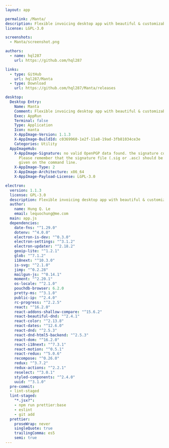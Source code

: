 ```yaml
---
layout: app

permalink: /Manta/
description: Flexible invoicing desktop app with beautiful & customizable templates
license: LGPL-3.0

screenshots:
  - Manta/screenshot.png

authors:
  - name: hql287
    url: https://github.com/hql287

links:
  - type: GitHub
    url: hql287/Manta
  - type: Download
    url: https://github.com/hql287/Manta/releases

desktop:
  Desktop Entry:
    Name: Manta
    Comment: Flexible invoicing desktop app with beautiful & customizable templates
    Exec: AppRun
    Terminal: false
    Type: Application
    Icon: manta
    X-AppImage-Version: 1.1.3
    X-AppImage-BuildId: c0369960-1e2f-11a8-19ad-3fb81034ce3e
    Categories: Utility
  AppImageHub:
    X-AppImage-Signature: no valid OpenPGP data found. the signature could not be verified.
      Please remember that the signature file (.sig or .asc) should be the first file
      given on the command line.
    X-AppImage-Type: 2
    X-AppImage-Architecture: x86_64
    X-AppImage-Payload-License: LGPL-3.0

electron:
  version: 1.1.3
  license: GPL-3.0
  description: Flexible invoicing desktop app with beautiful & customizable templates
  author:
    name: Hung Q. Le
    email: lequochung@me.com
  main: app.js
  dependencies:
    date-fns: "^1.29.0"
    dotenv: "^4.0.0"
    electron-is-dev: "^0.3.0"
    electron-settings: "^3.1.2"
    electron-updater: "^2.18.2"
    geoip-lite: "^1.2.1"
    glob: "^7.1.2"
    i18next: "^10.3.0"
    is-svg: "^2.1.0"
    jimp: "^0.2.28"
    mailgun-js: "^0.14.1"
    moment: "^2.20.1"
    os-locale: "^2.1.0"
    pouchdb-browser: 6.2.0
    pretty-ms: "^3.1.0"
    public-ip: "^2.4.0"
    rc-progress: "^2.2.5"
    react: "^16.2.0"
    react-addons-shallow-compare: "^15.6.2"
    react-beautiful-dnd: "^2.4.1"
    react-color: "^2.13.8"
    react-dates: "^12.6.0"
    react-dnd: "^2.5.3"
    react-dnd-html5-backend: "^2.5.3"
    react-dom: "^16.2.0"
    react-i18next: "^7.3.1"
    react-motion: "^0.5.1"
    react-redux: "^5.0.6"
    recompose: "^0.26.0"
    redux: "^3.7.2"
    redux-actions: "^2.2.1"
    reselect: "^3.0.1"
    styled-components: "^2.4.0"
    uuid: "^3.1.0"
  pre-commit:
  - lint-staged
  lint-staged:
    "*.jsx?":
    - npm run prettier:base
    - eslint
    - git add
  prettier:
    proseWrap: never
    singleQuote: true
    trailingComma: es5
    semi: true
---
```

